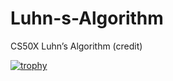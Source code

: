 # Luhn-s-Algorithm
CS50X Luhn’s Algorithm (credit)

[![trophy](https://github-profile-trophy.vercel.app/?username=ryo-ma)](https://github.com/ryo-ma/github-profile-trophy)
